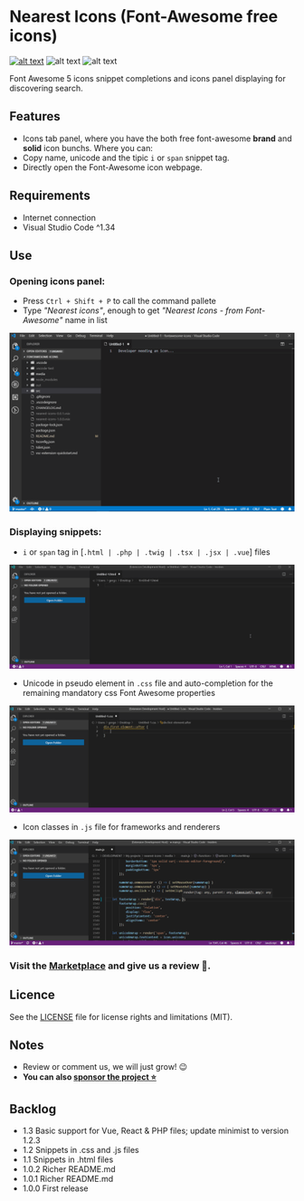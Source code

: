 # Nearest Icons (Font-Awesome free icons)

[![alt text](https://img.shields.io/badge/font--awesome-5.x-blue.svg "font-awesome version badge")](https://github.com/FortAwesome/Font-Awesome) ![alt text](https://img.shields.io/badge/License-MIT-red.svg "License badge") ![alt text](https://img.shields.io/badge/Sponsors-0-red "Sponsors count")

Font Awesome 5 icons snippet completions and icons panel displaying for discovering search.

## Features

 - Icons tab panel, where you have the both free font-awesome **brand** and **solid** icon bunchs. Where you can:
  - Copy name, unicode and the tipic `i` or `span` snippet tag.
  - Directly open the Font-Awesome icon webpage.

## Requirements

 - Internet connection 
 - Visual Studio Code ^1.34

## Use 

### Opening icons panel:

 - Press `Ctrl + Shift + P` to call the command pallete 
 - Type *"Nearest icons"*, enough to get *"Nearest Icons - from Font-Awesome"* name in list

![alt text](./media/panel-demo.gif "Panel demo gif")

### Displaying snippets:

 - `i` or `span` tag in [`.html | .php | .twig | .tsx | .jsx | .vue`] files

![alt text](./media/snippets-html-demo.gif "Snippets demo gif html")

 - Unicode in pseudo element in `.css` file and auto-completion for the remaining mandatory css Font Awesome properties 

![alt text](./media/snippets-css-demo.gif "Snippets demo gif css")

 - Icon classes in `.js` file for frameworks and renderers

![alt text](./media/snippets-js-demo.gif "Snippets demo gif javascript")

### Visit the [Marketplace](https://marketplace.visualstudio.com/items?itemName=abax.nearest-icons) and give us a review :clap:.

## Licence

See the [LICENSE](LICENSE.md) file for license rights and limitations (MIT).

## Notes

 - Review or comment us, we will just grow! 😉
 - **You can also [sponsor the project ⭐](https://www.patreon.com/abax_)**

## Backlog

 - 1.3 Basic support for Vue, React & PHP files; update minimist to version 1.2.3
 - 1.2 Snippets in .css and .js files
 - 1.1 Snippets in .html files
 - 1.0.2 Richer README.md
 - 1.0.1 Richer README.md
 - 1.0.0 First release
